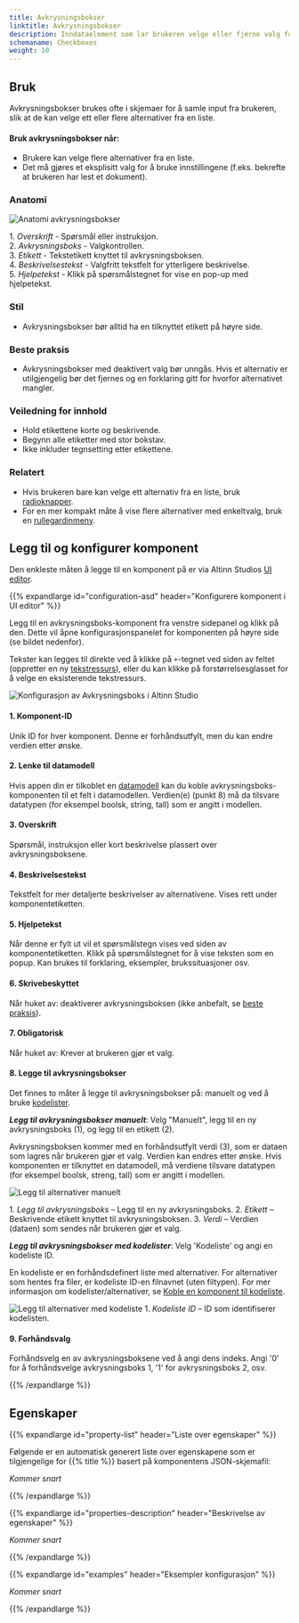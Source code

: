 ```yaml
---
title: Avkrysningsbokser
linktitle: Avkrysningsbokser
description: Inndataelement som lar brukeren velge eller fjerne valg for ett eller flere alternativer.
schemaname: Checkboxes
weight: 10
---
```


## Bruk

Avkrysningsbokser brukes ofte i skjemaer for å samle input fra brukeren,
 slik at de kan velge ett eller flere alternativer fra en liste.
 
 #### Bruk avkrysningsbokser når:
 * Brukere kan velge flere alternativer fra en liste.
 * Det må gjøres et eksplisitt valg for å bruke innstillingene (f.eks. bekrefte at brukeren har lest et dokument).

### Anatomi

![Anatomi avkrysningsbokser](Checkbox-anatomy.png)

1\. *Overskrift* - Spørsmål eller instruksjon.  
2\. *Avkrysningsboks* - Valgkontrollen.  
3\. *Etikett* - Tekstetikett knyttet til avkrysningsboksen.  
4\. *Beskrivelsestekst* - Valgfritt tekstfelt for ytterligere beskrivelse.  
5\. *Hjelpetekst* - Klikk på spørsmålstegnet for vise en pop-up med hjelpetekst.

### Stil

* Avkrysningsbokser bør alltid ha en tilknyttet etikett på høyre side.

### Beste praksis

* Avkrysningsbokser med deaktivert valg bør unngås.
    Hvis et alternativ er utilgjengelig bør det fjernes og en forklaring gitt for hvorfor alternativet mangler.

 ### Veiledning for innhold

* Hold etikettene korte og beskrivende.
* Begynn alle etiketter med stor bokstav.
* Ikke inkluder tegnsetting etter etikettene.

### Relatert

* Hvis brukeren bare kan velge ett alternativ fra en liste, bruk [radioknapper](../radiobuttons).
* For en mer kompakt måte å vise flere alternativer med enkeltvalg, bruk en [rullegardinmeny](../dropdown).

## Legg til og konfigurer komponent

Den enkleste måten å legge til en komponent på er via Altinn Studios [UI editor](/nb/app/getting-started/ui-editor/).
<!-- Short description of how to (screenshot?) -->
<!-- If not available in UI editor, describe how to add it with local development. -->

{{% expandlarge id="configuration-asd" header="Konfigurere komponent i UI editor" %}}

Legg til en avkrysningsboks-komponent fra venstre sidepanel og klikk på den.
 Dette vil åpne konfigurasjonspanelet for komponenten på høyre side (se bildet nedenfor).

Tekster kan legges til direkte ved å klikke på `+`-tegnet ved siden av feltet
(oppretter en ny [tekstressurs](/nb/app/development/ux/texts/#legge-til-og-endre-tekster-i-en-app)),
 eller du kan klikke på forstørrelsesglasset for å velge en eksisterende tekstressurs.

![Konfigurasjon av Avkrysningsboks i Altinn Studio](Checkbox-settings-anatomy.png)

#### 1. Komponent-ID
Unik ID for hver komponent. Denne er forhåndsutfylt, men du kan endre verdien etter ønske.

#### 2. Lenke til datamodell
Hvis appen din er tilkoblet en [datamodell](/nb/app/development/data/data-modeling#datamodeller) kan du koble avkrysningsboks-komponenten til et felt i datamodellen.
 Verdien(e) (punkt 8) må da tilsvare datatypen (for eksempel boolsk, string, tall) som er angitt i modellen.

#### 3. Overskrift
Spørsmål, instruksjon eller kort beskrivelse plassert over avkrysningsboksene.

#### 4. Beskrivelsestekst
Tekstfelt for mer detaljerte beskrivelser av alternativene. Vises rett under komponentetiketten.

#### 5. Hjelpetekst
Når denne er fylt ut vil et spørsmålstegn vises ved siden av komponentetiketten. Klikk på spørsmålstegnet for å vise teksten som en popup.
Kan brukes til forklaring, eksempler, brukssituasjoner osv.

#### 6. Skrivebeskyttet
Når huket av: deaktiverer avkrysningsboksen (ikke anbefalt, se [beste praksis](#beste-praksis)).

#### 7. Obligatorisk
Når huket av: Krever at brukeren gjør et valg.

#### 8. Legge til avkrysningsbokser
Det finnes to måter å legge til avkrysningsbokser på: manuelt og ved å bruke [kodelister](/nb/app/development/data/options/).

***Legg til avkrysningsbokser manuelt***: Velg "Manuelt", legg til en ny avkrysningsboks (1), og legg til en etikett (2).

Avkrysningsboksen kommer med en forhåndsutfylt verdi (3), som er dataen som lagres når brukeren gjør et valg.
 Verdien kan endres etter ønske.
  Hvis komponenten er tilknyttet en datamodell, må verdiene tilsvare datatypen (for eksempel boolsk, streng, tall) som er angitt i modellen.

![Legg til alternativer manuelt](manually-add-options.png)

1\. *Legg til avkrysningsboks* – Legg til en ny avkrysningsboks.
2\. *Etikett* – Beskrivende etikett knyttet til avkrysningsboksen.
3\. *Verdi* – Verdien (dataen) som sendes når brukeren gjør et valg.

***Legg til avkrysningsbokser med kodelister***: Velg 'Kodeliste' og angi en kodeliste ID.

En kodeliste er en forhåndsdefinert liste med alternativer.
For alternativer som hentes fra filer, er kodeliste ID-en filnavnet (uten filtypen).
For mer informasjon om kodelister/alternativer, se [Koble en komponent til kodeliste](/nb/app/development/data/options/#koble-en-komponent-til-kodeliste).

![Legg til alternativer med kodeliste](add-options-with-codelist.png)
1\. *Kodeliste ID* – ID som identifiserer kodelisten.

#### 9. Forhåndsvalg
Forhåndsvelg en av avkrysningsboksene ved å angi dens indeks.
Angi '0' for å forhåndsvelge avkrysningsboks 1, '1' for avkrysningsboks 2, osv.

{{% /expandlarge %}}

## Egenskaper

{{% expandlarge id="property-list" header="Liste over egenskaper" %}}

Følgende er en automatisk generert liste over egenskapene som er tilgjengelige for {{% title %}} basert på komponentens JSON-skjemafil:

*Kommer snart*
<!-- Insert shortcode `component-props` that automatically generates a list of component properties from the component's json schema.
The component name can be explicitly given as argument (e.g. `component-props "Grid"`).
If no argument is given, the shortcode pulls the component name from 'schemaname' in the frontmatter. -->

{{% /expandlarge %}}

{{% expandlarge id="properties-description" header="Beskrivelse av egenskaper" %}}

*Kommer snart*
<!-- More detailed description of properties -->

{{% /expandlarge %}}

{{% expandlarge id="examples" header="Eksempler konfigurasjon" %}}

*Kommer snart*
<!-- Examples of component configurations.
Use screenshots of json config and/or link to repo if appropriate. -->

{{% /expandlarge %}}
